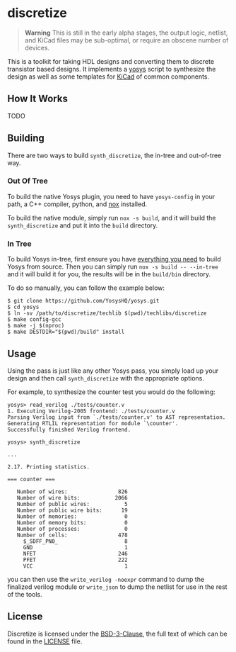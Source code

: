 # discretize

> **Warning** This is still in the early alpha stages, the output logic, netlist, and
> KiCad files may be sub-optimal, or require an obscene number of devices.

This is a toolkit for taking HDL designs and converting them to discrete transistor based designs. It implements a [yosys](https://github.com/YosysHQ/yosys) script to synthesize the design as well as some templates for [KiCad](https://www.kicad.org/) of common components.

## How It Works

TODO

## Building

There are two ways to build `synth_discretize`, the in-tree and out-of-tree way.
### Out Of Tree

To build the native Yosys plugin, you need to have `yosys-config` in your path, a C++ compiler, python, and [nox](https://nox.thea.codes/) installed.

To build the native module, simply run `nox -s build`, and it will build the `synth_discretize` and put it into the `build` directory.

### In Tree

To build Yosys in-tree, first ensure you have [everything you need](https://github.com/YosysHQ/yosys#building-from-source) to build Yosys from source. Then you can simply run `nox -s build -- --in-tree` and it will build it for you, the results will be in the `build/bin` directory.

To do so manually, you can follow the example below:

```
$ git clone https://github.com/YosysHQ/yosys.git
$ cd yosys
$ ln -sv /path/to/discretize/techlib $(pwd)/techlibs/discretize
$ make config-gcc
$ make -j $(nproc)
$ make DESTDIR="$(pwd)/build" install
```

## Usage

Using the pass is just like any other Yosys pass, you simply load up your design and then call `synth_discretize` with the appropriate options.

For example, to synthesize the counter test you would do the following:

```
yosys> read_verilog ./tests/counter.v
1. Executing Verilog-2005 frontend: ./tests/counter.v
Parsing Verilog input from `./tests/counter.v' to AST representation.
Generating RTLIL representation for module `\counter'.
Successfully finished Verilog frontend.

yosys> synth_discretize

...

2.17. Printing statistics.

=== counter ===

   Number of wires:                826
   Number of wire bits:           2066
   Number of public wires:           5
   Number of public wire bits:      19
   Number of memories:               0
   Number of memory bits:            0
   Number of processes:              0
   Number of cells:                478
     $_SDFF_PN0_                     8
     GND                             1
     NFET                          246
     PFET                          222
     VCC                             1

```

you can then use the `write_verilog -noexpr` command to dump the finalized verilog module or `write_json` to dump the netlist for use in the rest of the tools.

## License

Discretize is licensed under the [BSD-3-Clause](https://spdx.org/licenses/BSD-3-Clause.html), the full text of which can be found in the [LICENSE](LICENSE) file.
